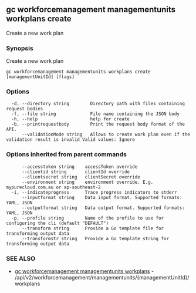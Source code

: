## gc workforcemanagement managementunits workplans create

Create a new work plan

### Synopsis

Create a new work plan

```
gc workforcemanagement managementunits workplans create [managementUnitId] [flags]
```

### Options

```
  -d, --directory string        Directory path with files containing request bodies
  -f, --file string             File name containing the JSON body
  -h, --help                    help for create
  -b, --printrequestbody        Print the request body format of the API.
      --validationMode string   Allows to create work plan even if the validation result is invalid Valid values: Ignore
```

### Options inherited from parent commands

```
      --accesstoken string    accessToken override
      --clientid string       clientId override
      --clientsecret string   clientSecret override
      --environment string    environment override. E.g. mypurecloud.com.au or ap-southeast-2
  -i, --indicateprogress      Trace progress indicators to stderr
      --inputformat string    Data input format. Supported formats: YAML, JSON
      --outputformat string   Data output format. Supported formats: YAML, JSON
  -p, --profile string        Name of the profile to use for configuring the cli (default "DEFAULT")
      --transform string      Provide a Go template file for transforming output data
      --transformstr string   Provide a Go template string for transforming output data
```

### SEE ALSO

* [gc workforcemanagement managementunits workplans](gc_workforcemanagement_managementunits_workplans.html)	 - /api/v2/workforcemanagement/managementunits/{managementUnitId}/workplans


